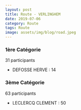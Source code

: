 ```yaml
---
layout: post
title: Route - VERLINGHEM
date: 2019-07-06
category: Route
tags: Route
image: assets/img/blog/road.jpeg
---
```


### 1ère Catégorie
31 participants
- DEFOSSE HERVE : 14

### 3ème Catégorie
63 participants
- LECLERCQ CLEMENT : 50
